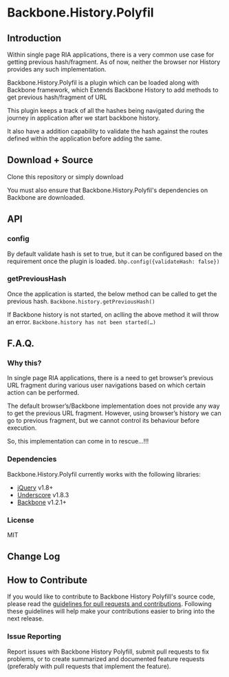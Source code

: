 # Backbone.History.Polyfil

## Introduction

Within single page RIA applications, there is a very common use case for getting previous hash/fragment. As of now, neither the browser nor History provides any such implementation.

Backbone.History.Polyfil is a plugin which can be loaded along with Backbone framework, which Extends Backbone History to add methods to get previous hash/fragment of URL

This plugin keeps a track of all the hashes being navigated during the journey in application after we start backbone history.

It also have a addition capability to validate the hash against the routes defined within the application before adding the same.

## Download + Source

Clone this repository or simply download

You must also ensure that Backbone.History.Polyfil's dependencies on Backbone are downloaded.

## API

### config
By default validate hash is set to true, but it can be configured based on the requirement once the plugin is loaded.
`bhp.config({validateHash: false})`

### getPreviousHash
Once the application is started, the below method can be called to get the previous hash.
`Backbone.history.getPreviousHash()`

If Backbone history is not started, on aclling the above method it will throw an error.
`Backbone.history has not been started(…)`

## F.A.Q.

### Why this?

In single page RIA applications, there is a need to get browser’s previous URL fragment during various user navigations based on which certain action can be performed.

The default browser’s/Backbone implementation does not provide any way to get the previous URL fragment. However, using browser’s history we can go to previous fragment, but we cannot control its behaviour before execution.

So, this implementation can come in to rescue...!!!

### Dependencies

Backbone.History.Polyfil currently works with the following libraries:

* [jQuery](http://jquery.com) v1.8+
* [Underscore](http://underscorejs.org) v1.8.3
* [Backbone](http://backbonejs.org) v1.2.1+

### License

MIT

## Change Log

## How to Contribute

If you would like to contribute to Backbone History Polyfill's source code, please read the [guidelines for pull requests and contributions]().
Following these guidelines will help make your contributions easier to bring into the next release.

### Issue Reporting

Report issues with Backbone History Polyfill, submit pull requests to fix problems, or to
create summarized and documented feature requests (preferably with pull
requests that implement the feature).
